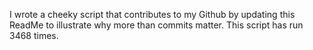 I wrote a cheeky script that contributes to my Github by updating this ReadMe to illustrate why more than commits matter. This script has run 3468 times.